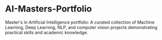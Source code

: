 # AI-Masters-Portfolio
Master's in Artificial Intelligence portfolio: A curated collection of Machine Learning, Deep Learning, NLP, and computer vision projects demonstrating practical skills and academic knowledge.
